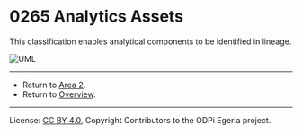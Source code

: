 <!-- SPDX-License-Identifier: CC-BY-4.0 -->
<!-- Copyright Contributors to the ODPi Egeria project. -->

# 0265 Analytics Assets

This classification enables analytical
components to be identified in lineage.

![UML](0265-Analytics-Assets.png#pagewidth)

----

* Return to [Area 2](Area-2-models.md).
* Return to [Overview](.).

----
License: [CC BY 4.0](https://creativecommons.org/licenses/by/4.0/),
Copyright Contributors to the ODPi Egeria project.